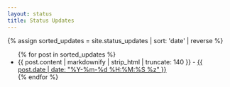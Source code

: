 ```yaml
---
layout: status
title: Status Updates
---
```


{% assign sorted_updates = site.status_updates | sort: 'date' | reverse %}
<ul>
  {% for post in sorted_updates %}
	<li>{{ post.content | markdownify | strip_html | truncate: 140 }} - <a href="{{ post.url }}" target="_blank">{{ post.date | date: "%Y-%m-%d %H:%M:%S %z" }}</a></li>
  {% endfor %}
</ul>